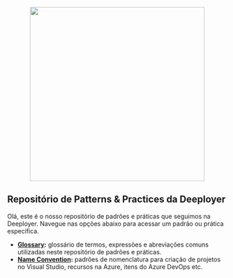 <p align="center">
  <img width="400" src="http://deeployer.com/deeployer-patterns-and-practices/assets/images/deeployer-logo.png">
</p>

## Repositório de Patterns & Practices da Deeployer

Olá, este é o nosso repositório de padrões e práticas que seguimos na Deeployer. Navegue nas opções abaixo para acessar um padrão ou prática específica.

- **[Glossary](http://deeployer.com/deeployer-patterns-and-practices/glossary):** glossário de termos, expressões e abreviações comuns utilizadas neste repositório de padrões e práticas.
- **[Name Convention](http://deeployer.com/deeployer-patterns-and-practices/name-convention):** padrões de nomenclatura para criação de projetos no Visual Studio, recursos na Azure, itens do Azure DevOps etc.

